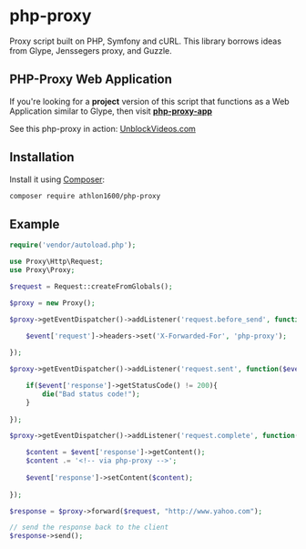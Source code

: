 php-proxy
=========

Proxy script built on PHP, Symfony and cURL.
This library borrows ideas from Glype, Jenssegers proxy, and Guzzle.

PHP-Proxy Web Application
-------

If you're looking for a **project** version of this script that functions as a Web Application similar to Glype, then visit
[**php-proxy-app**](https://github.com/Athlon1600/php-proxy-app)

See this php-proxy in action:
<a href="https://unblockvideos.com/" target="_blank">UnblockVideos.com</a>

Installation
-------

Install it using [Composer](http://getcomposer.org):

```bash
composer require athlon1600/php-proxy
```

Example
--------

```php
require('vendor/autoload.php');

use Proxy\Http\Request;
use Proxy\Proxy;

$request = Request::createFromGlobals();

$proxy = new Proxy();

$proxy->getEventDispatcher()->addListener('request.before_send', function($event){

	$event['request']->headers->set('X-Forwarded-For', 'php-proxy');
	
});

$proxy->getEventDispatcher()->addListener('request.sent', function($event){

	if($event['response']->getStatusCode() != 200){
		die("Bad status code!");
	}
  
});

$proxy->getEventDispatcher()->addListener('request.complete', function($event){

	$content = $event['response']->getContent();
	$content .= '<!-- via php-proxy -->';
	
	$event['response']->setContent($content);
	
});

$response = $proxy->forward($request, "http://www.yahoo.com");

// send the response back to the client
$response->send();

```


